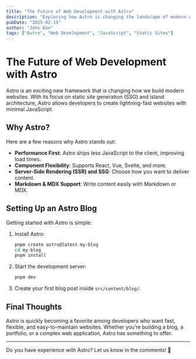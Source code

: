 ```yaml
---
title: "The Future of Web Development with Astro"
description: "Exploring how Astro is changing the landscape of modern web development."
pubDate: "2025-02-15"
author: "John Doe"
tags: ["Astro", "Web Development", "JavaScript", "Static Sites"]
---
```


# The Future of Web Development with Astro

Astro is an exciting new framework that is changing how we build modern websites. With its focus on static site generation (SSG) and island architecture, Astro allows developers to create lightning-fast websites with minimal JavaScript.

## Why Astro?

Here are a few reasons why Astro stands out:

- **Performance First**: Astro ships less JavaScript to the client, improving load times.
- **Component Flexibility**: Supports React, Vue, Svelte, and more.
- **Server-Side Rendering (SSR) and SSG**: Choose how you want to deliver content.
- **Markdown & MDX Support**: Write content easily with Markdown or MDX.

## Setting Up an Astro Blog

Getting started with Astro is simple:

1. Install Astro:
   ```sh
   pnpm create astro@latest my-blog
   cd my-blog
   pnpm install
   ```
2. Start the development server:
   ```sh
   pnpm dev
   ```
3. Create your first blog post inside `src/content/blog/`.

## Final Thoughts

Astro is quickly becoming a favorite among developers who want fast, flexible, and easy-to-maintain websites. Whether you’re building a blog, a portfolio, or a complex web application, Astro has something to offer.

---

Do you have experience with Astro? Let us know in the comments! 🚀
